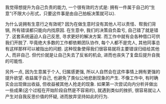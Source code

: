 我觉得想提升为自己负责的能力, 一个很有效的方式是: 拥有一件属于自己的“生意”(不限大小形式，只要这件事是由自己拍板决策就可以).

为什么说拥有生意行之有效呢? 因为在做生意时没有其他人可以责怪、帮我们背锅, 所有错误都只能向内找原因. 在生意中, 我们的决策自负盈亏, 自己错了就是错了. 这套系统逼迫人自己反思, 寻求更好的解决方案.
而工作中就有会各种借口可供我们开脱了. 毕竟绝大多数的工作都依赖团队协作, 每个人都不是完人, 其他同事总有这样那样可以被指出的问题. 这种现象使得我们很容易就将主要错误归结给其他人, 而非自己. 但代价就是让自己失去了反省的机会, 进而也丧失了复盘后提升自我的可能性.

另外一点, 因为生意属于个人, 归属感更强, 所以人自然会在这件事情上拥有更强的提升欲望. 收益属于自己, 也避免了类似公地悲剧现象的产生. 不像工作中, 有时确实会出现做出收益, 但收益被其他人抢走的现象. 如果第一次尝试向内分析并做出一些成果(这个过程在开始阶段自然是不容易的), 就遇到类似的挫折, 很容易就让人产生对自我反思价值的怀疑, 进而放弃坚持如此的行为.
